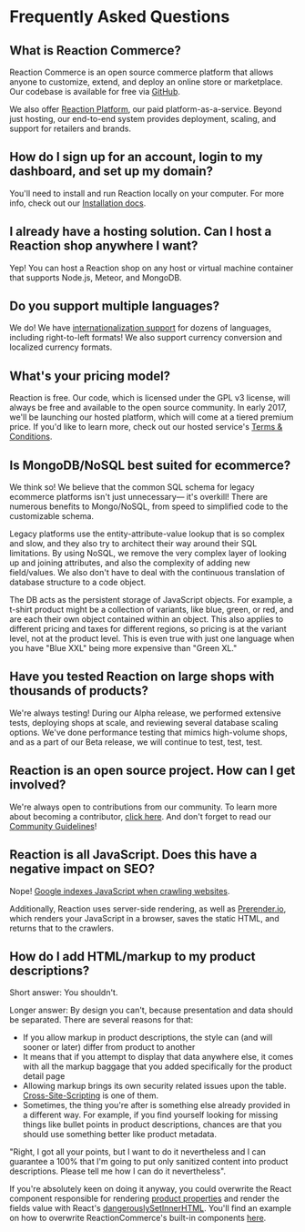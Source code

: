 # Frequently Asked Questions

## What is Reaction Commerce?

Reaction Commerce is an open source commerce platform that allows anyone to customize, extend, and deploy an online store or marketplace. Our codebase is available for free via [GitHub](https://github.com/reactioncommerce/reaction).

We also offer [Reaction Platform](https://reactioncommerce.com/hosting), our paid platform-as-a-service. Beyond just hosting, our end-to-end system provides deployment, scaling, and support for retailers and brands.

## How do I sign up for an account, login to my dashboard, and set up my domain?

You'll need to install and run Reaction locally on your computer. For more info, check out our [Installation docs](https://docs.reactioncommerce.com/reaction-docs/master/installation).    

## I already have a hosting solution. Can I host a Reaction shop anywhere I want?

Yep! You can host a Reaction shop on any host or virtual machine container that supports Node.js, Meteor, and MongoDB.

## Do you support multiple languages?

We do! We have [internationalization support](/developer/architecture/i18n.md) for dozens of languages, including right-to-left formats! We also support currency conversion and localized currency formats.

## What's your pricing model?

Reaction is free. Our code, which is licensed under the GPL v3 license, will always be free and available to the open source community. In early 2017, we'll be launching our hosted platform, which will come at a tiered premium price. If you'd like to learn more, check out our hosted service's [Terms & Conditions](https://reactioncommerce.com/legal/terms).

## Is MongoDB/NoSQL best suited for ecommerce?

We think so! We believe that the common SQL schema for legacy ecommerce platforms isn't just unnecessary— it's overkill! There are numerous benefits to Mongo/NoSQL, from speed to simplified code to the customizable schema.

Legacy platforms use the entity-attribute-value lookup that is so complex and slow, and they also try to architect their way around their SQL limitations. By using NoSQL, we remove the very complex layer of looking up and joining attributes, and also the complexity of adding new field/values. We also don't have to deal with the continuous translation of database structure to a code object.

The DB acts as the persistent storage of JavaScript objects. For example, a t-shirt product might be a collection of variants, like blue, green, or red, and are each their own object contained within an object. This also applies to different pricing and taxes for different regions, so pricing is at the variant level, not at the product level. This is even true with just one language when you have "Blue XXL" being more expensive than "Green XL."

## Have you tested Reaction on large shops with thousands of products?

We're always testing! During our Alpha release, we performed extensive tests, deploying shops at scale, and reviewing several database scaling options. We've done performance testing that mimics high-volume shops, and as a part of our Beta release, we will continue to test, test, test.

## Reaction is an open source project. How can I get involved?

We're always open to contributions from our community. To learn more about becoming a contributor, [click here](https://blog.reactioncommerce.com/how-to-write-a-pr-for-reaction/). And don't forget to read our [Community Guidelines](https://docs.reactioncommerce.com/reaction-docs/master/guidelines)!

## Reaction is all JavaScript. Does this have a negative impact on SEO?

Nope! [Google indexes JavaScript when crawling websites](https://googlewebmastercentral.blogspot.com.es/2014/05/understanding-web-pages-better.html).

Additionally, Reaction uses server-side rendering, as well as [Prerender.io](https://prerender.io/), which renders your JavaScript in a browser, saves the static HTML, and returns that to the crawlers.

## How do I add HTML/markup to my product descriptions?

Short answer: You shouldn't.

Longer answer: By design you can't, because presentation and data should be separated. There are several reasons for that:
- If you allow markup in product descriptions, the style can (and will sooner or later) differ from product to another
- It means that if you attempt to display that data anywhere else, it comes with all the markup baggage that you added specifically for the product detail page
- Allowing markup brings its own security related issues upon the table. [Cross-Site-Scripting](https://en.wikipedia.org/wiki/Cross-site_scripting) is one of them.
- Sometimes, the thing you're after is something else already provided in a different way. For example, if you find yourself looking for missing things like bullet points in product descriptions, chances are that you should use something better like product metadata.

"Right, I got all your points, but I want to do it nevertheless and I can guarantee a 100% that I'm going to put only sanitized content into product descriptions. Please tell me how I can do it nevertheless".

If you're absolutely keen on doing it anyway, you could overwrite the React component responsible for rendering [product properties](https://github.com/reactioncommerce/reaction/blob/master/imports/plugins/included/product-detail-simple/client/components/productField.js) and render the fields value with React's [dangerouslySetInnerHTML](https://reactjs.org/docs/dom-elements.html#dangerouslysetinnerhtml). You'll find an example on how to overwrite ReactionCommerce's built-in components [here](/developer/tutorial/extending-product-schema-location-map.md).
